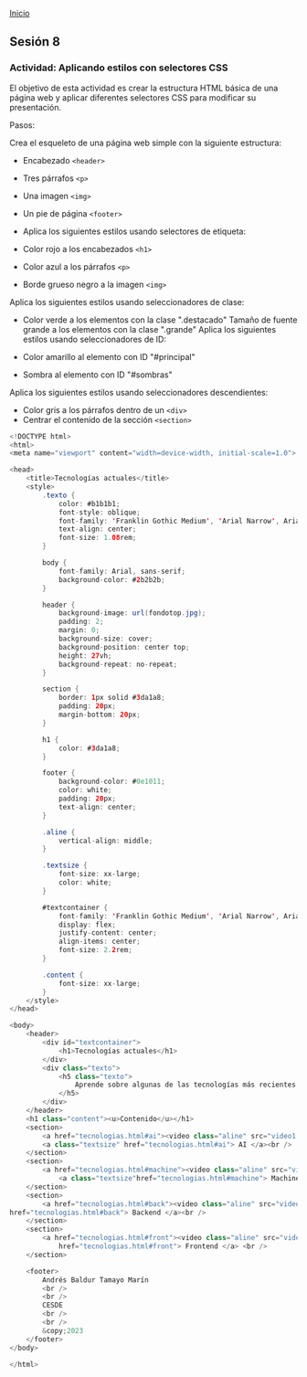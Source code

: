 <!-- No borrar o modificar -->
[Inicio](./index.md)

## Sesión 8 

### Actividad: Aplicando estilos con selectores CSS

El objetivo de esta actividad es crear la estructura HTML básica de una página web y aplicar diferentes selectores CSS para modificar su presentación.

Pasos:

Crea el esqueleto de una página web simple con la siguiente estructura:

* Encabezado ```<header>```
* Tres párrafos ```<p>```
* Una imagen ```<img>```
* Un pie de página ```<footer>```
* Aplica los siguientes estilos usando selectores de etiqueta:

* Color rojo a los encabezados ```<h1>```
* Color azul a los párrafos ```<p>```
* Borde grueso negro a la imagen ```<img>```

Aplica los siguientes estilos usando seleccionadores de clase:

* Color verde a los elementos con la clase ".destacado"
Tamaño de fuente grande a los elementos con la clase ".grande"
Aplica los siguientes estilos usando seleccionadores de ID:

* Color amarillo al elemento con ID "#principal"
* Sombra al elemento con ID "#sombras"

Aplica los siguientes estilos usando seleccionadores descendientes:

* Color gris a los párrafos dentro de un ```<div>```
* Centrar el contenido de la sección ```<section>```

```java
<!DOCTYPE html>
<html>
<meta name="viewport" content="width=device-width, initial-scale=1.0">

<head>
    <title>Tecnologías actuales</title>
    <style>
        .texto {
            color: #b1b1b1;
            font-style: oblique;
            font-family: 'Franklin Gothic Medium', 'Arial Narrow', Arial, sans-serif;
            text-align: center;
            font-size: 1.08rem;
        }

        body {
            font-family: Arial, sans-serif;
            background-color: #2b2b2b;
        }

        header {
            background-image: url(fondotop.jpg);
            padding: 2;
            margin: 0;
            background-size: cover;
            background-position: center top;
            height: 27vh;
            background-repeat: no-repeat;
        }

        section {
            border: 1px solid #3da1a8;
            padding: 20px;
            margin-bottom: 20px;
        }

        h1 {
            color: #3da1a8;
        }

        footer {
            background-color: #0e1011;
            color: white;
            padding: 20px;
            text-align: center;
        }

        .aline {
            vertical-align: middle;
        }

        .textsize {
            font-size: xx-large;
            color: white;
        }

        #textcontainer {
            font-family: 'Franklin Gothic Medium', 'Arial Narrow', Arial, sans-serif;
            display: flex;
            justify-content: center;
            align-items: center;
            font-size: 2.2rem;
        }

        .content {
            font-size: xx-large;
        }
    </style>
</head>

<body>
    <header>
        <div id="textcontainer">
            <h1>Tecnologías actuales</h1>
        </div>
        <div class="texto">
            <h5 class="texto">
                Aprende sobre algunas de las tecnologías más recientes
            </h5>
        </div>
    </header>
    <h1 class="content"><u>Contenido</u></h1>
    <section>
        <a href="tecnologias.html#ai"><video class="aline" src="video1.mp4" width="300" height="290" autoplay loop></video></a>
        <a class="textsize" href="tecnologias.html#ai"> AI </a><br />
    </section>
    <section>
        <a href="tecnologias.html#machine"><video class="aline" src="video2.mp4" width="300" height="290" autoplay loop></video></a>
            <a class="textsize"href="tecnologias.html#machine"> Machine Learning </a> <br />
    </section>
    <section>
        <a href="tecnologias.html#back"><video class="aline" src="video3.mp4" width="300" height="290" autoplay loop></video></a><a class="textsize"
href="tecnologias.html#back"> Backend </a><br />
    </section>
    <section>
        <a href="tecnologias.html#front"><video class="aline" src="video4.mp4" width="300" height="290" autoplay loop></video></a><a class="textsize"
            href="tecnologias.html#front"> Frontend </a> <br />
    </section>

    <footer>
        Andrés Baldur Tamayo Marín
        <br />
        <br />
        CESDE
        <br />
        <br />
        &copy;2023
    </footer>
</body>

</html>
```






